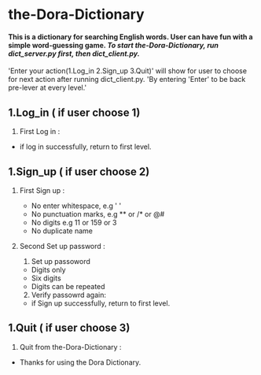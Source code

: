 # the-Dora-Dictionary
#### This is a dictionary for searching English words. User can have fun with a simple word-guessing game. ***To start the-Dora-Dictionary, run dict_server.py first, then dict_client.py.*** 

'Enter your action(1.Log_in 2.Sign_up 3.Quit)' will show for user to choose for next action after running dict_client.py.
'By entering 'Enter' to be back pre-lever at every level.'


## 1.Log_in ( if user choose 1)
1. First Log in :
- if log in successfully, return to first level.
     
     
## 1.Sign_up ( if user choose 2)
1. First Sign up : 
   - No enter whitespace, e.g '  '
   - No punctuation marks, e.g ** or /* or @#
   - No digits e.g 11 or 159 or 3
   - No duplicate name 
   
2. Second Set up password :
   1. Set up passoword
   - Digits only
   - Six digits
   - Digits can be repeated
   2. Verify passowrd again: 
   - if Sign up successfully, return to first level.
           
           
## 1.Quit ( if user choose 3)
1. Quit from the-Dora-Dictionary :
- Thanks for using the Dora Dictionary.
